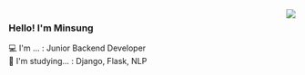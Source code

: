 <img align='right' src="https://github-readme-stats.vercel.app/api?username=MASEKR&show_icons=true">

### Hello! I'm Minsung 

💻 I'm ... : Junior Backend Developer <br>
📜 I'm studying... : Django, Flask, NLP <br>
